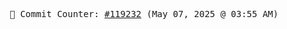 <p align="center">
    <samp>
        📮 Commit Counter: <a href="https://github.com/Javascript-void0/Javascript-void0/commits/main">#119232</a> (May 07, 2025 @ 03:55 AM)
    </samp>
</p>